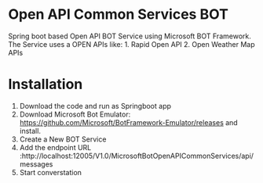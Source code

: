 # Open API Common Services BOT
Spring boot based Open API BOT Service using Microsoft BOT Framework.
The Service uses a OPEN APIs like:
	1. Rapid Open API
	2. Open Weather Map APIs

# Installation
   1. Download the code and run as Springboot app
   2. Download Microsoft Bot Emulator: https://github.com/Microsoft/BotFramework-Emulator/releases and install.
   3. Create a New BOT Service
   4. Add the endpoint URL :http://localhost:12005/V1.0/MicrosoftBotOpenAPICommonServices/api/messages
   5. Start converstation
